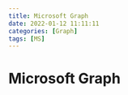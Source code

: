 ```yaml
---
title: Microsoft Graph
date: 2022-01-12 11:11:11
categories: [Graph]
tags: [MS]
---
```


# Microsoft Graph

